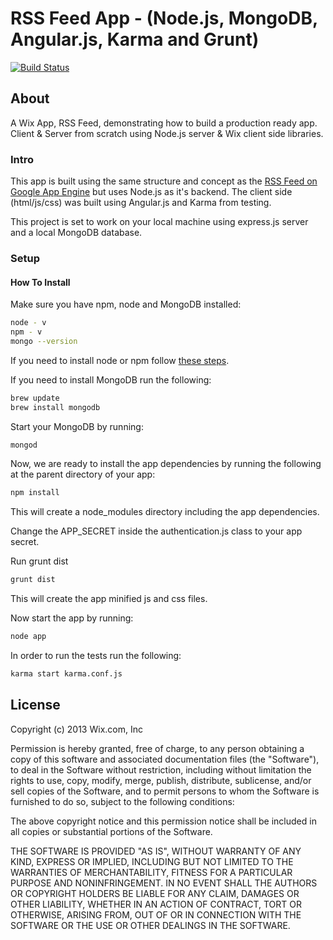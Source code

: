 # RSS Feed App - (Node.js, MongoDB, Angular.js, Karma and Grunt)

[![Build Status](https://travis-ci.org/wix/express-angular-rss-feed-app.png?branch=master)](https://travis-ci.org/wix/express-angular-rss-feed-app)
## About
A Wix App, RSS Feed, demonstrating how to build a production ready app. Client & Server from scratch using Node.js server & Wix client side libraries.

### Intro

This app is built using the same structure and concept as the [RSS Feed on Google App Engine](https://github.com/wix/wix-gae-rss-feed-app) but uses Node.js as it's backend. The client side (html/js/css) was built using Angular.js and Karma from testing.

This project is set to work on your local machine using express.js server and a local MongoDB database.

### Setup

#### How To Install

Make sure you have npm, node and MongoDB installed:

```bash
node - v
npm - v
mongo --version
```

If you need to install node or npm follow [these steps](https://gist.github.com/isaacs/579814).

If you need to install MongoDB run the following:

```bash
brew update
brew install mongodb
```

Start your MongoDB by running:

```bash
mongod
```

Now, we are ready to install the app dependencies by running the following at the parent directory of your app:

```bash
npm install
```

This will create a node_modules directory including the app dependencies.

Change the APP_SECRET inside the authentication.js class to your app secret.

Run grunt dist

```bash
grunt dist
```

This will create the app minified js and css files.

Now start the app by running:

```bash
node app
```

In order to run the tests run the following:
```bash
karma start karma.conf.js
```


## License

Copyright (c) 2013 Wix.com, Inc

Permission is hereby granted, free of charge, to any person obtaining a copy of this software and associated documentation files (the "Software"), to deal in the Software without restriction, including without limitation the rights to use, copy, modify, merge, publish, distribute, sublicense, and/or sell copies of the Software, and to permit persons to whom the Software is furnished to do so, subject to the following conditions:

The above copyright notice and this permission notice shall be included in all copies or substantial portions of the Software.

THE SOFTWARE IS PROVIDED "AS IS", WITHOUT WARRANTY OF ANY KIND, EXPRESS OR IMPLIED, INCLUDING BUT NOT LIMITED TO THE WARRANTIES OF MERCHANTABILITY, FITNESS FOR A PARTICULAR PURPOSE AND NONINFRINGEMENT. IN NO EVENT SHALL THE AUTHORS OR COPYRIGHT HOLDERS BE LIABLE FOR ANY CLAIM, DAMAGES OR OTHER LIABILITY, WHETHER IN AN ACTION OF CONTRACT, TORT OR OTHERWISE, ARISING FROM, OUT OF OR IN CONNECTION WITH THE SOFTWARE OR THE USE OR OTHER DEALINGS IN THE SOFTWARE.